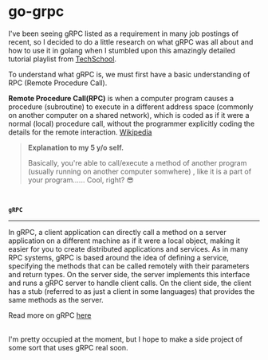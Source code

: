 # go-grpc

I've been seeing gRPC listed as a requirement in many job postings of recent, so I decided to do a little research on what gRPC was all about and how to use it in golang when I stumbled upon this amazingly detailed tutorial playlist from [TechSchool](https://www.youtube.com/playlist?list=PLy_6D98if3UJd5hxWNfAqKMr15HZqFnqf).

To understand what gRPC is, we must first have a basic understanding of RPC (Remote Procedure Call).

**Remote Procedure Call(RPC)** is when a computer program causes a procedure (subroutine) to execute in a different address space (commonly on another computer on a shared network), which is coded as if it were a normal (local) procedure call, without the programmer explicitly coding the details for the remote interaction. [Wikipedia](https://en.wikipedia.org/wiki/Remote_procedure_call)

> **Explanation to my 5 y/o self.** <br>
>
> Basically, you're able to call/execute a method of another program (usually running on another computer somwhere) , like it is a part of your program...... Cool, right? 😎

<br>

**`gRPC`**

---

In gRPC, a client application can directly call a method on a server application on a different machine as if it were a local object, making it easier for you to create distributed applications and services. As in many RPC systems, gRPC is based around the idea of defining a service, specifying the methods that can be called remotely with their parameters and return types. On the server side, the server implements this interface and runs a gRPC server to handle client calls. On the client side, the client has a stub (referred to as just a client in some languages) that provides the same methods as the server.

Read more on gRPC [here](https://grpc.io/docs/ "gRPC docs")

<br>
I'm pretty occupied at the moment, but I hope to make a side project of some sort that uses gRPC real soon.
